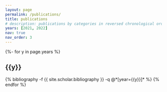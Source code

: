 ```yaml
---
layout: page
permalink: /publications/
title: publications
# description: publications by categories in reversed chronological order. generated by jekyll-scholar.
years: [2021, 2022]
nav: true
nav_order: 3
---
```

<!-- _pages/publications.md -->
<div class="publications">

{%- for y in page.years %}
  <h2 class="year">{{y}}</h2>
  {% bibliography -f {{ site.scholar.bibliography }} -q @*[year={{y}}]* %}
{% endfor %}

</div>
